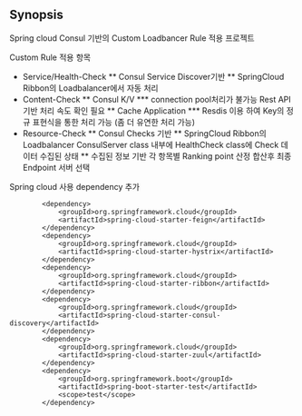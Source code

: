 ## Synopsis
Spring cloud Consul 기반의 Custom Loadbancer Rule 적용 프로젝트 

 Custom Rule 적용 항목 
* Service/Health-Check
** Consul Service Discover기반 
** SpringCloud Ribbon의 Loadbalancer에서 자동 처리 
* Content-Check
** Consul K/V
*** connection pool처리가 불가능 Rest API기반 처리 속도 확인 필요
** Cache Application
*** Resdis 이용 하여 Key의 정규 표현식을 통한 처리 가능 (좀 더 유연한 처리 가능)
* Resource-Check
** Consul Checks 기반
** SpringCloud Ribbon의 Loadbalancer ConsulServer class 내부에 HealthCheck class에 Check 데이터 수집된 상태
** 수집된 정보 기반 각 항목별 Ranking point 산정 합산후 최종 Endpoint 서버 선택

Spring cloud 사용 dependency 추가 
```
		<dependency>
			<groupId>org.springframework.cloud</groupId>
			<artifactId>spring-cloud-starter-feign</artifactId>
		</dependency>
		<dependency>
			<groupId>org.springframework.cloud</groupId>
			<artifactId>spring-cloud-starter-hystrix</artifactId>
		</dependency>
		<dependency>
			<groupId>org.springframework.cloud</groupId>
			<artifactId>spring-cloud-starter-ribbon</artifactId>
		</dependency>
		<dependency>
			<groupId>org.springframework.cloud</groupId>
			<artifactId>spring-cloud-starter-consul-discovery</artifactId>
		</dependency>
		<dependency>
			<groupId>org.springframework.cloud</groupId>
			<artifactId>spring-cloud-starter-zuul</artifactId>
		</dependency>
		<dependency>
			<groupId>org.springframework.boot</groupId>
			<artifactId>spring-boot-starter-test</artifactId>
			<scope>test</scope>
		</dependency>
```